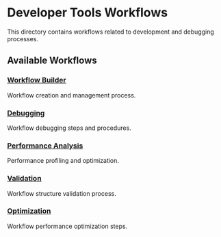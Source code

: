 # Developer Tools Workflows

This directory contains workflows related to development and debugging processes.

## Available Workflows

### [Workflow Builder](./workflow-builder-workflow.md)
Workflow creation and management process.

### [Debugging](./debugging-workflow.md)
Workflow debugging steps and procedures.

### [Performance Analysis](./performance-analysis-workflow.md)
Performance profiling and optimization.

### [Validation](./validation-workflow.md)
Workflow structure validation process.

### [Optimization](./optimization-workflow.md)
Workflow performance optimization steps. 